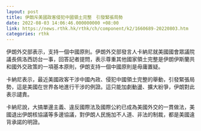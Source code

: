 ```yaml
---
layout: post
title: 伊朗斥美國政客侵犯中國領土完整　引發緊張局勢
date: 2022-08-03 14:06:46.000000000 +08:00
link: https://news.rthk.hk/rthk/ch/component/k2/1660689-20220803.htm
categories: rthk
---
```


伊朗外交部表示，支持一個中國原則。伊朗外交部發言人卡納尼就美國國會眾議院議長佩洛西訪台一事，回答記者提問，表示尊重其他國家領土完整是伊朗伊斯蘭共和國外交政策的一項基本原則，伊朗支持一個中國原則是毋庸置疑。

卡納尼表示，最近美國政客干涉中國內政、侵犯中國領土完整的舉動，引發緊張局勢，這是美國在世界各地進行干涉的例證。這只能加劇動盪、擴大紛爭，伊朗對此表示譴責。

卡納尼說，大搞單邊主義、違反國際法及國際公約已成為美國外交的一貫做法，美國退出伊朗核協議等多邊協議，對伊朗人民施加不人道、非法的制裁，都是美國違背承諾的明證。
